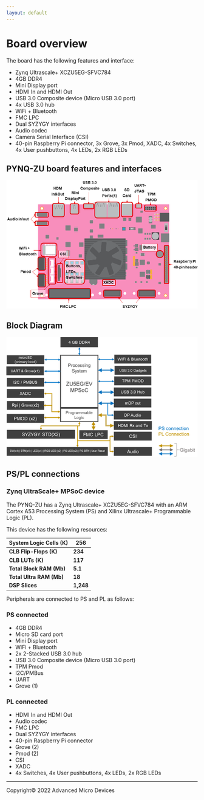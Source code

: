 ```yaml
---
layout: default
---
```


# Board overview

The board has the following features and interface:

* Zynq Ultrascale+ XCZU5EG-SFVC784
* 4GB DDR4
* Mini Display port
* HDMI In and HDMI Out
* USB 3.0  Composite device (Micro USB 3.0 port)
* 4x USB 3.0 hub
* WiFi + Bluetooth
* FMC LPC
* Dual SYZYGY interfaces
* Audio codec
* Camera Serial Interface (CSI)
* 40-pin Raspberry Pi connector, 3x Grove, 3x Pmod, XADC, 4x Switches, 4x User pushbuttons, 4x LEDs, 2x RGB LEDs   

## PYNQ-ZU board features and interfaces

![](./images/pynqzu_hardware.png)

## Block Diagram

![](./images/pynqzu_block_diagram.png)

## PS/PL connections

### Zynq UltraScale+ MPSoC device

The PYNQ-ZU has a Zynq Ultrascale+ XCZU5EG-SFVC784 with an ARM Cortex A53 Processing System (PS) and Xilinx Ultrascale+ Programmable Logic (PL).

This device has the following resources:

| System Logic Cells (K) | 256 |
|-|-|
| __CLB Flip-Flops (K)__ | __234__ |
| __CLB LUTs (K)__ | __117__ |
| __Total Block RAM (Mb)__ | __5.1__ |
| __Total Ultra RAM (Mb)__ | __18__ |
| __DSP Slices__ | __1,248__ |

Peripherals are connected to PS and PL as follows:

### PS connected

* 4GB DDR4
* Micro SD card port
* Mini Display port
* WiFi + Bluetooth
* 2x 2-Stacked USB 3.0 hub
* USB 3.0  Composite device (Micro USB 3.0 port)
* TPM Pmod
* I2C/PMBus
* UART
* Grove (1)

### PL connected

* HDMI In and HDMI Out
* Audio codec
* FMC LPC
* Dual SYZYGY interfaces
* 40-pin Raspberry Pi connector
* Grove (2)
* Pmod (2)
* CSI
* XADC
* 4x Switches, 4x User pushbuttons, 4x LEDs, 2x RGB LEDs   

---------------------------------------
<p class="copyright">Copyright&copy; 2022 Advanced Micro Devices</p>